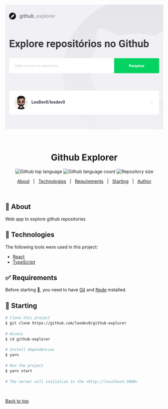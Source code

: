 <div align="center" id="top">
  <img src="./.github/demo.png" alt="Github Explorer" />

  &#xa0;

  <!-- <a href="https://githubexplorer.netlify.app">Demo</a> -->
</div>

<h1 align="center">Github Explorer</h1>

<p align="center">
  <img alt="Github top language" src="https://img.shields.io/github/languages/top/leodev0/github-explorer?color=56BEB8">

  <img alt="Github language count" src="https://img.shields.io/github/languages/count/leodev0/github-explorer?color=56BEB8">

  <img alt="Repository size" src="https://img.shields.io/github/repo-size/leodev0/github-explorer?color=56BEB8">

  <!-- <img alt="License" src="https://img.shields.io/github/license/{{YOUR_GITHUB_USERNAME}}/github-explorer?color=56BEB8"> -->

  <!-- <img alt="Github issues" src="https://img.shields.io/github/issues/{{YOUR_GITHUB_USERNAME}}/github-explorer?color=56BEB8" /> -->

  <!-- <img alt="Github forks" src="https://img.shields.io/github/forks/{{YOUR_GITHUB_USERNAME}}/github-explorer?color=56BEB8" /> -->

  <!-- <img alt="Github stars" src="https://img.shields.io/github/stars/{{YOUR_GITHUB_USERNAME}}/github-explorer?color=56BEB8" /> -->
</p>

<!-- Status -->

<!-- <h4 align="center">
	🚧  Github Explorer 🚀 Under construction...  🚧
</h4>

<hr> -->

<p align="center">
  <a href="#dart-about">About</a> &#xa0; | &#xa0;
  <!-- <a href="#sparkles-features">Features</a> &#xa0; | &#xa0; -->
  <a href="#rocket-technologies">Technologies</a> &#xa0; | &#xa0;
  <a href="#white_check_mark-requirements">Requirements</a> &#xa0; | &#xa0;
  <a href="#checkered_flag-starting">Starting</a> &#xa0; | &#xa0;
  <!-- <a href="#memo-license">License</a> &#xa0; | &#xa0; -->
  <a href="https://github.com/leodev0" target="_blank">Author</a>
</p>

<br>

## :dart: About ##

Web app to explore github repositories

<!-- ## :sparkles: Features ##

:heavy_check_mark: Feature 1;\
:heavy_check_mark: Feature 2;\
:heavy_check_mark: Feature 3; -->

## :rocket: Technologies ##

The following tools were used in this project:

- [React](https://pt-br.reactjs.org/)
- [TypeScript](https://www.typescriptlang.org/)

## :white_check_mark: Requirements ##

Before starting :checkered_flag:, you need to have [Git](https://git-scm.com) and [Node](https://nodejs.org/en/) installed.

## :checkered_flag: Starting ##

```bash
# Clone this project
$ git clone https://github.com/leodev0/github-explorer

# Access
$ cd github-explorer

# Install dependencies
$ yarn

# Run the project
$ yarn start

# The server will initialize in the <http://localhost:3000>
```

<!-- ## :memo: License ##

This project is under license from MIT. For more details, see the [LICENSE](LICENSE.md) file. -->


<!-- Made with :heart: by <a href="https://github.com/{{YOUR_GITHUB_USERNAME}}" target="_blank">{{YOUR_NAME}}</a> -->

&#xa0;

<a href="#top">Back to top</a>
